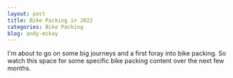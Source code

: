 ```yaml
---
layout: post
title: Bike Packing in 2022
categories: Bike Packing
blog: andy-mckay
---
```


I'm about to go on some big journeys and a first foray into bike packing. So watch this space for some specific bike packing content over the next few months.